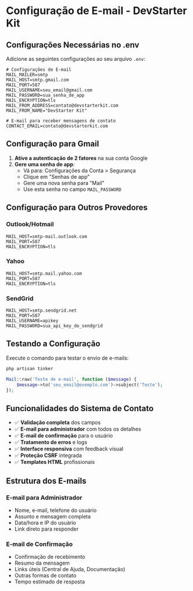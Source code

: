 # Configuração de E-mail - DevStarter Kit

## Configurações Necessárias no .env

Adicione as seguintes configurações ao seu arquivo `.env`:

```env
# Configurações de E-mail
MAIL_MAILER=smtp
MAIL_HOST=smtp.gmail.com
MAIL_PORT=587
MAIL_USERNAME=seu_email@gmail.com
MAIL_PASSWORD=sua_senha_de_app
MAIL_ENCRYPTION=tls
MAIL_FROM_ADDRESS=contato@devstarterkit.com
MAIL_FROM_NAME="DevStarter Kit"

# E-mail para receber mensagens de contato
CONTACT_EMAIL=contato@devstarterkit.com
```

## Configuração para Gmail

1. **Ative a autenticação de 2 fatores** na sua conta Google
2. **Gere uma senha de app**:
   - Vá para: Configurações da Conta > Segurança
   - Clique em "Senhas de app"
   - Gere uma nova senha para "Mail"
   - Use esta senha no campo `MAIL_PASSWORD`

## Configuração para Outros Provedores

### Outlook/Hotmail
```env
MAIL_HOST=smtp-mail.outlook.com
MAIL_PORT=587
MAIL_ENCRYPTION=tls
```

### Yahoo
```env
MAIL_HOST=smtp.mail.yahoo.com
MAIL_PORT=587
MAIL_ENCRYPTION=tls
```

### SendGrid
```env
MAIL_HOST=smtp.sendgrid.net
MAIL_PORT=587
MAIL_USERNAME=apikey
MAIL_PASSWORD=sua_api_key_do_sendgrid
```

## Testando a Configuração

Execute o comando para testar o envio de e-mails:

```bash
php artisan tinker
```

```php
Mail::raw('Teste de e-mail', function ($message) {
    $message->to('seu_email@exemplo.com')->subject('Teste');
});
```

## Funcionalidades do Sistema de Contato

- ✅ **Validação completa** dos campos
- ✅ **E-mail para administrador** com todos os detalhes
- ✅ **E-mail de confirmação** para o usuário
- ✅ **Tratamento de erros** e logs
- ✅ **Interface responsiva** com feedback visual
- ✅ **Proteção CSRF** integrada
- ✅ **Templates HTML** profissionais

## Estrutura dos E-mails

### E-mail para Administrador
- Nome, e-mail, telefone do usuário
- Assunto e mensagem completa
- Data/hora e IP do usuário
- Link direto para responder

### E-mail de Confirmação
- Confirmação de recebimento
- Resumo da mensagem
- Links úteis (Central de Ajuda, Documentação)
- Outras formas de contato
- Tempo estimado de resposta
